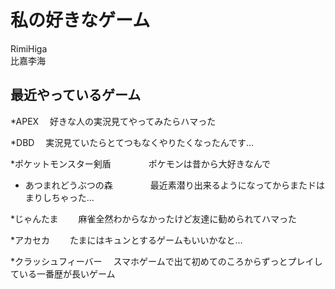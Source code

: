 # 私の好きなゲーム
RimiHiga  
比嘉李海

## 最近やっているゲーム
*APEX
　好きな人の実況見てやってみたらハマった

*DBD
　実況見ていたらとてつもなくやりたくなったんです…

*ポケットモンスター剣盾
　　　　ポケモンは昔から大好きなんで

* あつまれどうぶつの森
　　　　最近素潜り出来るようになってからまたドはまりしちゃった…

*じゃんたま
　　麻雀全然わからなかったけど友達に勧められてハマった

*アカセカ
　　たまにはキュンとするゲームもいいかなと…

*クラッシュフィーバー
　スマホゲームで出て初めてのころからずっとプレイしている一番歴が長いゲーム